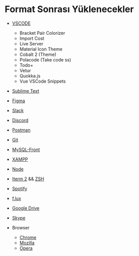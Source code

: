 # Format Sonrası Yüklenecekler

* [VSCODE](https://code.visualstudio.com/)
  * Bracket Pair Colorizer
  * Import Cost
  * Live Server
  * Material Icon Theme
  * Cobalt 2 (Theme)
  * Polacode (Take code ss)
  * Todo+
  * Vetur
  * Quokka.js
  * Vue VSCode Snippets
  
  
* [Sublime Text](https://www.sublimetext.com/3)
* [Figma](https://www.figma.com/)
* [Slack](https://slack.com/)
* [Discord](https://discordapp.com/)
* [Postman](https://www.getpostman.com/)
* [Git](https://git-scm.com/downloads)
* [MySQL-Front](http://www.mysqlfront.de/)
* [XAMPP](https://www.apachefriends.org/tr/index.html)
* [Node](https://nodejs.org/en/)
* [Iterm 2](https://www.iterm2.com/) && [ZSH](https://medium.com/ayuth/iterm2-zsh-oh-my-zsh-the-most-power-full-of-terminal-on-macos-bdb2823fb04c)
* [Spotify](https://www.spotify.com/tr/)
* [f.lux](https://justgetflux.com/)
* [Google Drive](https://www.google.com/drive/)
* [Skype](https://www.skype.com/en/)

* Browser
  * [Chrome](https://www.google.com/chrome/)
  * [Mozilla](https://www.mozilla.org/en-US/firefox/new/)
  * [Opera](https://www.opera.com/tr)
